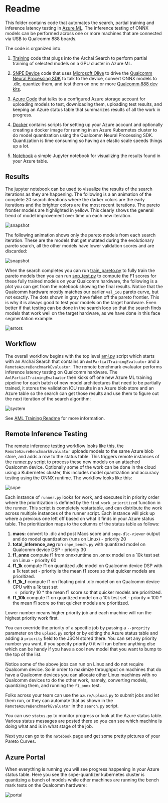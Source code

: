 # Readme

This folder contains code that automates the search, partial training and inference latency testing in [Azure
ML](https://azure.microsoft.com/en-us/products/machine-learning/). The inference testing of ONNX models can be performed
across one or more machines that are connected via USB to Qualcomm 888 boards.

The code is organized into:

1. [Training](training/readme.md) code that plugs into the Archai Search to perform partial training
of selected models on a GPU cluster in Azure ML.

1. [SNPE Device](snpe/readme.md) code that uses [Microsoft
Olive](https://github.com/microsoft/olive) to drive the
[Qualcomm Neural Processing SDK](https://developer.qualcomm.com/software/qualcomm-neural-processing-sdk) to talk
to the device, convert ONNX models to .dlc, quantize them, and test them on one or more
[Qualcomm 888 dev kits](https://developer.qualcomm.com/hardware/snapdragon-888-hdk).

1. [Azure Code](azure/readme.md) that talks to a configured Azure storage account for uploading
models to test, downloading them, uploading test results, and keeping an Azure status table that
summarizes results of all the work in progress.

1. [Docker](docker/quantizer/readme.md) contains scripts for setting up your Azure account and optionally
creating a docker image for running in an Azure Kubernetes cluster to do model quantization using
the Qualcomm Neural Processing SDK. Quantization is time consuming so having an elastic scale speeds
things up a lot.

1. [Notebook](notebooks/results.ipynb) a simple Jupyter notebook for visualizing the
results found in your Azure table.

## Results

The jupyter notebook can be used to visualize the results of the search iterations as they are
happening.  The following is a an animation of the complete 20 search iterations where the darker
colors are the early iterations and the brighter colors are the most recent iterations. The pareto
frontier models are highlighted in yellow. This clearly shows the general trend of model improvement
over time on each new iteration.

![snapshot](images/animation.gif)

The following animation shows only the pareto models from each search iteration. These are the
models that get mutated during the evolutionary pareto search, all the other models have lower
validation scores and are discarded:

![snapshot](images/pareto.gif)

When the search completes you can run [train_pareto.py](../../train_pareto.py) to fully train the
pareto models then you can run [snp_test.py](../../snp_test.py) to compute the F1 scores for these
fully trained models on your Qualcomm hardware, the following is a plot you can get from the
notebook showing the final results.  Notice that the Qualcomm hardware mostly matches our earlier
`val_iou` pareto curve, but not exactly. The dots shown in gray have fallen off the pareto frontier.
This is why it is always good to test your models on the target hardware.  Even better if that
testing can be done in the search loop so that the search finds models that work well on the target
hardware, as we have done in this face segmentation example:

![errors](images/final_results.png)

## Workflow

The overall workflow begins with the top level [aml.py](../../aml.py) script which starts with an
Archai Search that contains an `AmlPartialTrainingEvaluator` and a `RemoteAzureBenchmarkEvaluator`.
The remote benchmark evaluator performs inference latency testing on Qualcomm hardware.  The
`AmlPartialTrainingEvaluator` then kicks off one new Azure ML training pipeline for each batch of
new model architectures that need to be partially trained, it stores the validation IOU results in
an Azure blob store and an Azure table so the search can get those results and use them to figure
out the next iteration of the search algorithm:

![system](images/system.png)

See [AML Training Readme](training/readme.md) for more information.

## Remote Inference Testing

The remote inference testing workflow looks like this, the `RemoteAzureBenchmarkEvaluator` uploads
models to the same Azure blob store, and adds a row to the status table.  This triggers remote
instances of the [runner.py](azure/runner.py) script to process these new models on an attached
Qualcomm device.  Optionally some of the work can be done in the cloud using a Kubernetes cluster,
this includes model quantization and accuracy testing using the ONNX runtime. The workflow looks
like this:

![snpe](images/snpe.png)

Each instance of `runner.py` looks for work, and executes it in priority order where the
prioritization is defined by the `find_work_prioritized` function in the runner.  This script is
completely restartable, and can distribute the work across multiple instances of the runner script.
Each instance will pick up where a previous one left off based on what it finds in your Azure status
table. The prioritization maps to the columns of the status table as follows:

1. **macs:** convert to .dlc and post Macs score and `snpe-dlc-viewer` output and do model quantization (runs on Linux) - priority 20
1. **total_inference_avg** run `snpe_bench.py` with quantized model on Qualcomm device DSP - priority 30
1. **f1_onnx** compute f1 from onnxruntime on .onnx model on a 10k test set on Linux - priority 60
1. **f1_1k** compute f1 on quantized .dlc model on Qualcomm device DSP with a 1k test set - priority
is the mean f1 score so that quicker models are prioritized.
1. **f1_1k_f** compute f1 on floating point .dlc model on on Qualcomm device CPU with a 1k test set
   - priority 10 * the mean f1 score so that quicker models are prioritized.
1. **f1_10k** compute f1 on quantized model on a 10k test set - priority = 100 * the mean f1 score
   so that quicker models are prioritized.

Lower number means higher priority job and each machine will run the highest priority work first.

You can override the priority of a specific job by passing a `--proprity` parameter on the `upload.py` script or by
editing the Azure status table and adding a `priority` field to the JSON stored there. You can set any priority number
you want, if you specify priority 0 it will run before anything else which can be handy if you have a cool new model
that you want to bump to the top of the list.

Notice some of the above jobs can run on Linux and do not require Qualcomm device. So in order to maximize throughput on
machines that do have a Qualcomm devices you can allocate other Linux machines with no Qualcomm devices to do the other
work, namely, converting models, quantizing them, and running the `f1_onnx` test.

Folks across your team can use the `azure/upload.py` to submit jobs and let them run, or they can automate that as
shown in the `RemoteAzureBenchmarkEvaluator` in the `search.py` script.

You can use `status.py` to monitor progress or look at the Azure status table.  Various status messages are posted
there so you can see which machine is doing what and is in what stage of the job.

Next you can go to the `notebook` page and get some pretty pictures of your Pareto Curves.

## Azure Portal

When everything is running you will see progress happening in your Azure status table.  Here you see the snpe-quantizer
kubernetes cluster is quantizing a bunch of models while other machines are running the bench mark tests on the Qualcomm
hardware:

![portal](images/portal.png)
